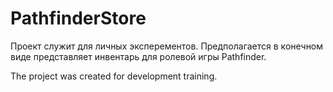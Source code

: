 
# PathfinderStore

Проект служит для личных эксперементов. Предполагается в конечном виде представляет инвентарь для ролевой игры Pathfinder.


The project was created for development training.